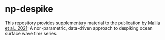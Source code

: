 # np-despike
This repository provides supplementary material to the publication by [Malila et al., 2021](https://doi.org/10.1175/JTECH-D-21-0067.1): A non-parametric, data-driven approach to despiking ocean surface wave time series.
